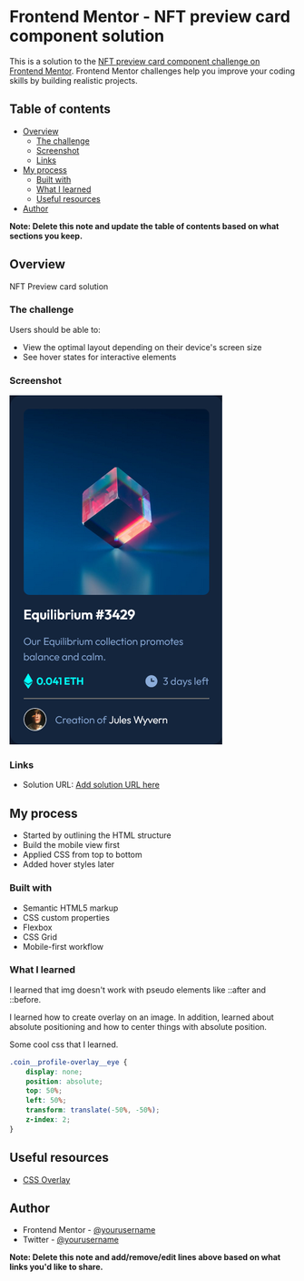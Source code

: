 # Frontend Mentor - NFT preview card component solution

This is a solution to the [NFT preview card component challenge on Frontend Mentor](https://www.frontendmentor.io/challenges/nft-preview-card-component-SbdUL_w0U). Frontend Mentor challenges help you improve your coding skills by building realistic projects.

## Table of contents

-   [Overview](#overview)
    -   [The challenge](#the-challenge)
    -   [Screenshot](#screenshot)
    -   [Links](#links)
-   [My process](#my-process)
    -   [Built with](#built-with)
    -   [What I learned](#what-i-learned)
    -   [Useful resources](#useful-resources)
-   [Author](#author)

**Note: Delete this note and update the table of contents based on what sections you keep.**

## Overview

NFT Preview card solution

### The challenge

Users should be able to:

-   View the optimal layout depending on their device's screen size
-   See hover states for interactive elements

### Screenshot

![](./screenshot.png)

### Links

-   Solution URL: [Add solution URL here](https://your-solution-url.com)

## My process

-   Started by outlining the HTML structure
-   Build the mobile view first
-   Applied CSS from top to bottom
-   Added hover styles later

### Built with

-   Semantic HTML5 markup
-   CSS custom properties
-   Flexbox
-   CSS Grid
-   Mobile-first workflow

### What I learned

I learned that img doesn't work with pseudo elements like ::after and ::before.

I learned how to create overlay on an image. In addition, learned about absolute positioning and how to center things with absolute position.

Some cool css that I learned.

```css
.coin__profile-overlay__eye {
    display: none;
    position: absolute;
    top: 50%;
    left: 50%;
    transform: translate(-50%, -50%);
    z-index: 2;
}
```

## Useful resources

-   [CSS Overlay](https://youtu.be/Himo9n0BaDw)

## Author

-   Frontend Mentor - [@yourusername](https://www.frontendmentor.io/profile/BinLama)
-   Twitter - [@yourusername](https://www.twitter.com/yourusername)

**Note: Delete this note and add/remove/edit lines above based on what links you'd like to share.**
